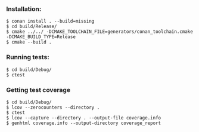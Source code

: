 ### Installation:

```console
$ conan install . --build=missing
$ cd build/Release/
$ cmake ../../ -DCMAKE_TOOLCHAIN_FILE=generators/conan_toolchain.cmake -DCMAKE_BUILD_TYPE=Release
$ cmake --build .
```

### Running tests:

```console
$ cd build/Debug/
$ ctest
```

### Getting test coverage

```console
$ cd build/Debug/
$ lcov --zerocounters --directory .
$ ctest
$ lcov --capture --directory . --output-file coverage.info
$ genhtml coverage.info --output-directory coverage_report
```